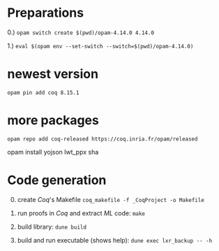 
Preparations
============

0.) `opam switch create $(pwd)/opam-4.14.0 4.14.0`

1.) `eval $(opam env --set-switch --switch=$(pwd)/opam-4.14.0)`


# newest version
`opam pin add coq 8.15.1`

# more packages
`opam repo add coq-released https://coq.inria.fr/opam/released`

opam install yojson lwt_ppx sha

Code generation
===============

0) create _Coq_'s Makefile
    `coq_makefile -f _CoqProject -o Makefile`

1) run proofs in _Coq_ and extract _ML_ code:
    `make`

2) build library:
    `dune build`

3) build and run executable (shows help):
    `dune exec lxr_backup -- -h`
